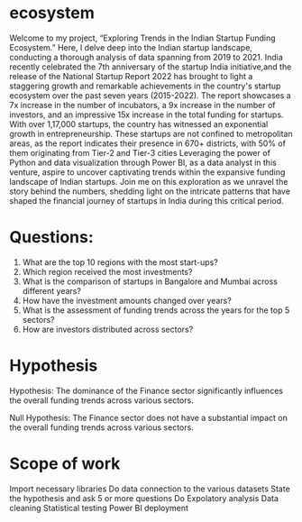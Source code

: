 # ecosystem
Welcome to my project, “Exploring Trends in the Indian Startup Funding Ecosystem.” Here, I delve deep into the Indian startup landscape, conducting a thorough analysis of data spanning from 2019 to 2021. India recently celebrated the 7th anniversary of the startup India initiative,and the release of the National Startup Report 2022 has brought to light a staggering growth and remarkable achievements in the country's startup ecosystem over the past seven years (2015-2022). The report showcases a 7x increase in the number of incubators, a 9x increase in the number of investors, and an impressive 15x increase in the total funding for startups.
With over 1,17,000 startups, the country has witnessed an exponential growth in entrepreneurship. These startups are not confined to metropolitan areas, as the report indicates their presence in 670+ districts, with 50% of them originating from Tier-2 and Tier-3 cities
Leveraging the power of Python and data visualization through Power BI, as a data analyst in this venture, aspire to uncover captivating trends within the expansive funding landscape of Indian startups. Join me on this exploration as we unravel the story behind the numbers, shedding light on the intricate patterns that have shaped the financial journey of startups in India during this critical period.

# Questions:
1.	What are the top 10 regions with the most start-ups?
2.	Which region received the most investments?
3.	What is the comparison of startups in Bangalore and Mumbai across different years?
4.	How have the investment amounts changed over years?
5.	What is the assessment of funding trends across the years for the top 5 sectors?
6.	How are investors distributed across sectors?


# Hypothesis
Hypothesis: The dominance of the Finance sector significantly influences the overall funding trends across various sectors.

Null Hypothesis: The Finance sector does not have a substantial impact on the overall funding trends across various sectors.



# Scope of work
Import necessary libraries
Do data connection to the various datasets
State the hypothesis and ask 5 or more questions
Do Expolatory analysis
Data cleaning
Statistical testing
Power BI deployment
